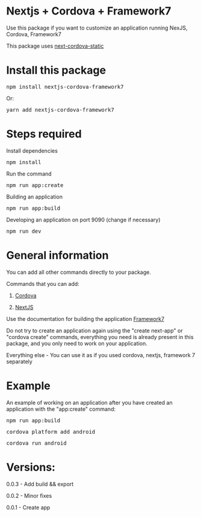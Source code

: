 # Nextjs + Cordova + Framework7

Use this package if you want to customize an application running NexJS, Cordova, Framework7

This package uses [next-cordova-static](https://github.com/bymagnum/next-cordova-static)

# Install this package 
<pre>
npm install nextjs-cordova-framework7
</pre>

Or:
<pre>
yarn add nextjs-cordova-framework7
</pre>

# Steps required

Install dependencies
<pre>
npm install
</pre>

Run the command
<pre>
npm run app:create
</pre>

Building an application
<pre>
npm run app:build
</pre>


Developing an application on port 9090 (change if necessary)
<pre>
npm run dev
</pre>

# General information

You can add all other commands directly to your package.

Commands that you can add:

1. [Cordova](https://cordova.apache.org/docs/en/latest/)

2. [NextJS](https://nextjs.org/docs/getting-started)

Use the documentation for building the application [Framework7](https://framework7.io/react/)

Do not try to create an application again using the "create next-app" or "cordova create" commands, everything you need is already present in this package, and you only need to work on your application.

Everything else - You can use it as if you used cordova, nextjs, framework 7 separately

# Example

An example of working on an application after you have created an application with the "app:create" command:

<pre>
npm run app:build
</pre>

<pre>
cordova platform add android
</pre>

<pre>
cordova run android
</pre>


# Versions:

0.0.3 - Add build && export

0.0.2 - Minor fixes

0.0.1 - Create app